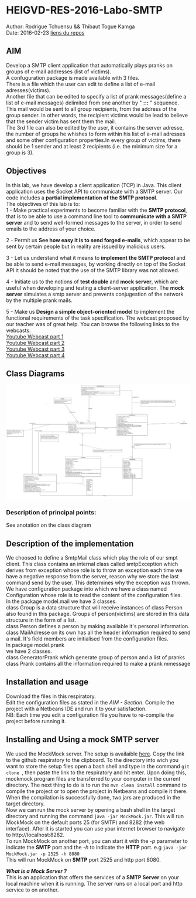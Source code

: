 # HEIGVD-RES-2016-Labo-SMTP 
 
Author: Rodrigue Tchuensu  && Thibaut Togue Kamga  
Date: 2016-02-23
[liens du repos](https://github.com/rodrigueTchuensu/RES-2016-Labo-SMTP)

## AIM
Develop a SMTP client application that automatically plays pranks on groups of e-mail addresses (list of victims).  
A confuguration package is made available with 3 files.   
There is a file which the user can edit to define a list of e-mail adresses(victims).  
Another file that can be edited to specify a list of prank messages(define a list of e-mail messages) delimited from one another by " **:::** " sequence. This mail would be sent to all group recipients, from the address of the group sender. In other words, the recipient victims would be lead to believe that the sender victim has sent them the mail.    
The 3rd file can also be edited by the user, it contains the server adresse, the number of groups he whishes to form within his list of e-mail adresses and some other configuration properties.In every group of victims, there should be 1 sender and at least 2 recipients (i.e. the minimum size for a group is 3).

## Objectives  
In this lab, we have develop a client application (TCP) in Java. This client application uses the Socket API to communicate with a SMTP server. Our code includes a **partial implementation of the SMTP protocol**.  
The objectives of this lab is to:  
  1 - Make practical experiments to become familiar with the **SMTP protocol**, that is to be able to use a command line tool to **communicate with a SMTP server** and to send well-formed messages to the server, in order to send emails to the address of your choice.  

  2 - Permit us **See how easy it is to send forged e-mails**, which appear to be sent by certain people but in reality are issued by malicious users.  
  
  3 - Let us understand what it means to **implement the SMTP protocol** and be able to send e-mail messages, by working directly on top of the Socket API it should be noted that the use of the SMTP library was not allowed.  

  4 - Initiate us to the notions of **test double** and **mock server**, which are useful when developing and testing a client-server application. The **mock server** simulates a smtp server and prevents conjugestion of the network by the multiple prank mails.

  5 - Make us **Design a simple object-oriented model** to implement the functional requirements of the task specification. The webcast proposed by our teacher was of great help. You can browse the following links to the webcasts.  
  [Youtube Webcast part 1](https://youtu.be/ot-bDyqgTtk)  
  [Youtube Webcast part 2](https://youtu.be/Nj34XicS6JM)  
  [Youtube Webcast part 3](https://youtu.be/LoFKsT9Rj10)  
  [Youtube Webcast part 4](https://youtu.be/OrSdRCt_6YQ)   

## Class Diagrams  
![Diagrame de classe](figures\Diagram_de_classe.jpg)

### Description of principal points:
See anotation on the class diagram 

## Description of the implementation
We choosed to define a SmtpMail class which play the role of our smpt client. This class contains an internal class called smtpException which derives from exception whose role is to throw an exception each time we have a negative response from the server, reason why we store the last command send by the user.   This determines why the exception was thrown.  
We have configuration package into which we have a class named Configuration whose role is to read the content of the configuration files.  
In the package model.mail we have 3 classes.  
class Group is a data structure that will receive instances of class Person also found in this package. Groups of person(victims) are stored in this data structure in the form of a list.  
class Person defines a person by making available it's personal information.
class MailAdresse on its own has all the header information required to send a mail. It's field members are initialised from the configuration files.  
In package model.prank   
we have 2 classes.  
class GeneratorPrank which generate group of person and a list of pranks
class Prank contains all the information required to make a prank mmessage  
## Installation and usage 
Download the files in this respiratory.  
Edit the configuration files as stated in the *AIM - Section*. Compile the  project with a Netbeans IDE and run it to your satisfaction.  
NB: Each time you edit a configuration file you have to re-compile the project before running it. 
## Installing and Using a mock SMTP server  
We used the MockMock server. The setup is availaible [here](https://github.com/tweakers-dev/MockMock). Copy the link to the github respiratory to the clipboard. To the directory into wich you want to store the setup files open a bash shell and type in the command `git clone `, then paste the link to the respiratory and hit enter. Upon doing this, mockmock program files are transferred to your computer in the current directory. The next thing to do is to run the `mvn clean install` command to compile the project or to open the project in Netbeans and compile it there. When the compilation is successfully done, two jars are produced in the target directory.  
Now we can run the mock server by opening a bash shell in the target directory and running the command `java -jar MockMock.jar`. This will run MockMock on the default ports 25 (for SMTP) and 8282 (the web interface).  After it is started you can use your internet browser to navigate to http://localhost:8282.  
To run MockMock on another port, you can start it with the  *-p* parameter to indicate the **SMTP** port and the *-h* to indicate the **HTTP** port. e.g
`java -jar MockMock.jar -p 2525 -h 8080`  
This will run MockMock on **SMTP** port 2525 and http port 8080.  

_**What is a Mock Server ?**_  
This is an application that offers the services of a **SMTP Server** on your local machine when it is running. The server runs on a local port and http service to on another. 
 